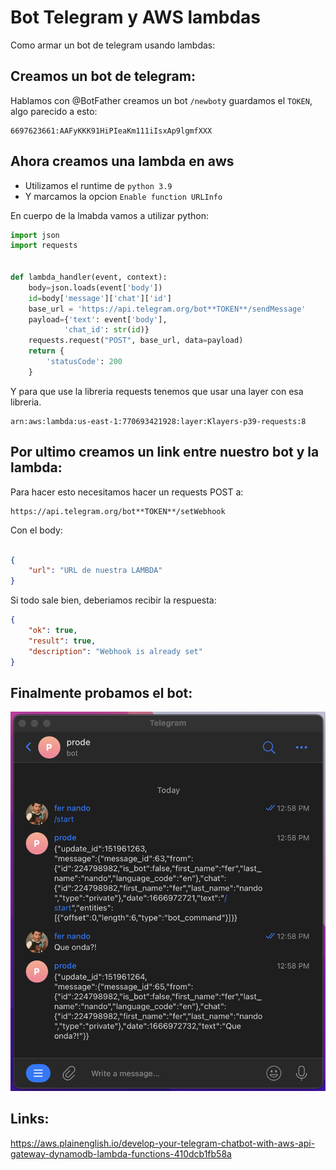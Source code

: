 # Bot Telegram y AWS lambdas

Como armar un bot de telegram usando lambdas:

## Creamos un bot de telegram:

Hablamos con @BotFather creamos un bot `/newbot`y guardamos el `TOKEN`, algo parecido a esto:

```
6697623661:AAFyKKK91HiPIeaKm111iIsxAp9lgmfXXX
```

## Ahora creamos una lambda en aws

- Utilizamos el runtime de `python 3.9` 
- Y marcamos la opcion `Enable function URLInfo`

En cuerpo de la lmabda vamos a utilizar python:

```python
import json
import requests


def lambda_handler(event, context):
    body=json.loads(event['body'])
    id=body['message']['chat']['id']
    base_url = 'https://api.telegram.org/bot**TOKEN**/sendMessage'
    payload={'text': event['body'],
            'chat_id': str(id)}
    requests.request("POST", base_url, data=payload)
    return {
        'statusCode': 200
    }

```
Y para que use la libreria requests tenemos que usar una layer con esa libreria.

```
arn:aws:lambda:us-east-1:770693421928:layer:Klayers-p39-requests:8
```
## Por ultimo creamos un link entre nuestro bot y la lambda:

Para hacer esto necesitamos hacer un requests POST a:
```
https://api.telegram.org/bot**TOKEN**/setWebhook
```

Con el body:

```json

{
    "url": "URL de nuestra LAMBDA"
}
```

Si todo sale bien, deberiamos recibir la respuesta:

```json
{
    "ok": true,
    "result": true,
    "description": "Webhook is already set"
}
```
## Finalmente probamos el bot:


![](test.png)

## Links:

https://aws.plainenglish.io/develop-your-telegram-chatbot-with-aws-api-gateway-dynamodb-lambda-functions-410dcb1fb58a
